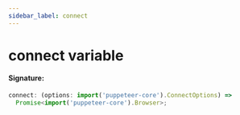 ```yaml
---
sidebar_label: connect
---
```


# connect variable

#### Signature:

```typescript
connect: (options: import('puppeteer-core').ConnectOptions) =>
  Promise<import('puppeteer-core').Browser>;
```
